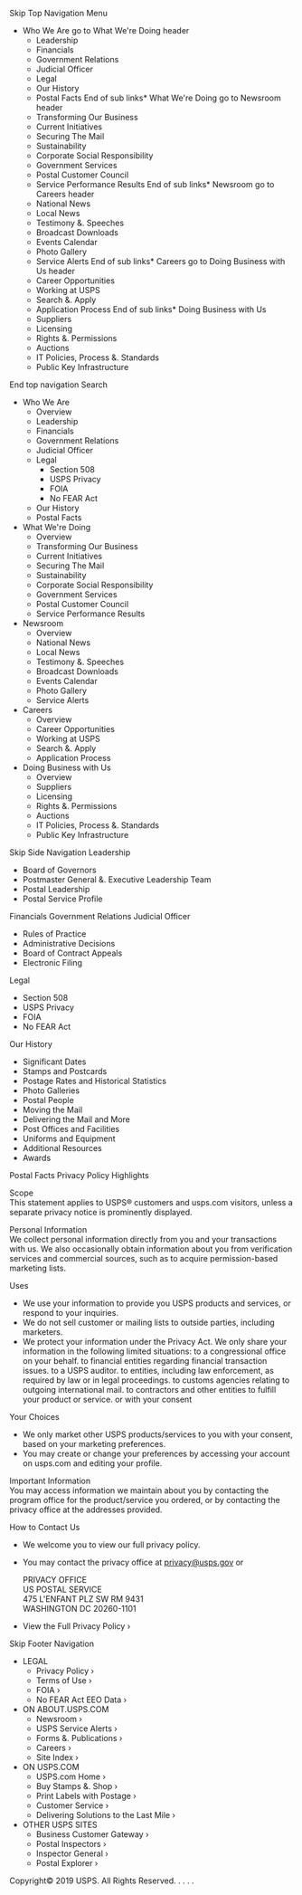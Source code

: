 Skip Top Navigation Menu

*   Who We Are go to What We're Doing header
    *   Leadership
    *   Financials
    *   Government Relations
    *   Judicial Officer
    *   Legal
    *   Our History
    *   Postal Facts
End of sub links*   What We're Doing go to Newsroom header
    *   Transforming Our Business
    *   Current Initiatives
    *   Securing The Mail
    *   Sustainability
    *   Corporate Social Responsibility
    *   Government Services
    *   Postal Customer Council
    *   Service Performance Results
End of sub links*   Newsroom go to Careers header
    *   National News
    *   Local News
    *   Testimony &. Speeches
    *   Broadcast Downloads
    *   Events Calendar
    *   Photo Gallery
    *   Service Alerts
End of sub links*   Careers go to Doing Business with Us header
    *   Career Opportunities
    *   Working at USPS
    *   Search &. Apply
    *   Application Process
End of sub links*   Doing Business with Us
    *   Suppliers
    *   Licensing
    *   Rights &. Permissions
    *   Auctions
    *   IT Policies, Process &. Standards
    *   Public Key Infrastructure

End top navigation Search

*   Who We Are
    *   Overview
    *   Leadership
    *   Financials
    *   Government Relations
    *   Judicial Officer
    *   Legal
        *   Section 508
        *   USPS Privacy
        *   FOIA
        *   No FEAR Act
    *   Our History
    *   Postal Facts
*   What We're Doing
    *   Overview
    *   Transforming Our Business
    *   Current Initiatives
    *   Securing The Mail
    *   Sustainability
    *   Corporate Social Responsibility
    *   Government Services
    *   Postal Customer Council
    *   Service Performance Results
*   Newsroom
    *   Overview
    *   National News
    *   Local News
    *   Testimony &. Speeches
    *   Broadcast Downloads
    *   Events Calendar
    *   Photo Gallery
    *   Service Alerts
*   Careers
    *   Overview
    *   Career Opportunities
    *   Working at USPS
    *   Search &. Apply
    *   Application Process
*   Doing Business with Us
    *   Overview
    *   Suppliers
    *   Licensing
    *   Rights &. Permissions
    *   Auctions
    *   IT Policies, Process &. Standards
    *   Public Key Infrastructure

Skip Side Navigation Leadership

*   Board of Governors
*   Postmaster General &. Executive Leadership Team
*   Postal Leadership
*   Postal Service Profile

Financials Government Relations Judicial Officer

*   Rules of Practice
*   Administrative Decisions
*   Board of Contract Appeals
*   Electronic Filing

Legal

*   Section 508
*   USPS Privacy
*   FOIA
*   No FEAR Act

Our History

*   Significant Dates
*   Stamps and Postcards
*   Postage Rates and Historical Statistics
*   Photo Galleries
*   Postal People
*   Moving the Mail
*   Delivering the Mail and More
*   Post Offices and Facilities
*   Uniforms and Equipment
*   Additional Resources
*   Awards

Postal Facts Privacy Policy Highlights  

Scope  
This statement applies to USPS® customers and usps.com visitors, unless a separate privacy notice is prominently displayed.

Personal Information  
We collect personal information directly from you and your transactions with us. We also occasionally obtain information about you from verification services and commercial sources, such as to acquire permission-based marketing lists.

Uses

*   We use your information to provide you USPS products and services, or respond to your inquiries.
*   We do not sell customer or mailing lists to outside parties, including marketers.
*   We protect your information under the Privacy Act. We only share your information in the following limited situations: to a congressional office on your behalf. to financial entities regarding financial transaction issues. to a USPS auditor. to entities, including law enforcement, as required by law or in legal proceedings. to customs agencies relating to outgoing international mail. to contractors and other entities to fulfill your product or service. or with your consent

  

Your Choices

*   We only market other USPS products/services to you with your consent, based on your marketing preferences.
*   You may create or change your preferences by accessing your account on usps.com and editing your profile.

  

Important Information  
You may access information we maintain about you by contacting the program office for the product/service you ordered, or by contacting the privacy office at the addresses provided.

How to Contact Us

*   We welcome you to view our full privacy policy.
*   You may contact the privacy office at privacy@usps.gov or  
      
    PRIVACY OFFICE  
    US POSTAL SERVICE  
    475 L'ENFANT PLZ SW RM 9431  
    WASHINGTON DC 20260-1101

*   View the Full Privacy Policy ›

Skip Footer Navigation

*   LEGAL
    *   Privacy Policy ›
    *   Terms of Use ›
    *   FOIA ›
    *   No FEAR Act EEO Data ›
*   ON ABOUT.USPS.COM
    *   Newsroom ›
    *   USPS Service Alerts ›
    *   Forms &. Publications ›
    *   Careers ›
    *   Site Index ›
*   ON USPS.COM
    *   USPS.com Home ›
    *   Buy Stamps &. Shop ›
    *   Print Labels with Postage ›
    *   Customer Service ›
    *   Delivering Solutions to the Last Mile ›
*   OTHER USPS SITES
    *   Business Customer Gateway ›
    *   Postal Inspectors ›
    *   Inspector General ›
    *   Postal Explorer ›

Copyright© 2019 USPS. All Rights Reserved. <iframe src="//www.googletagmanager.com/ns.html?id=GTM-MVCC8H" height="0" width="0" style="display:none;visibility:hidden"></iframe>. <img height="1" width="1" style="display:none" src="https://www.facebook.com/tr?id=533374513433337&amp;ev=PageView&amp;noscript=1">. <img height="1" width="1" style="display:none;" alt="" src="https://ct.pinterest.com/v3/?tid=2621041933204&amp;pd\[em\]=&lt;hashed\_email\_address&gt;&amp;noscript=1">. <img height="1" width="1" style="display:none" src="https://alb.reddit.com/snoo.gif?q=CAAHAAABAAoACQAAAA8sjYvfAA==&amp;s=758ZB25Erv8S36eTAg3XLKvz7xb4K5BBW3pi8UyQQy8=">.